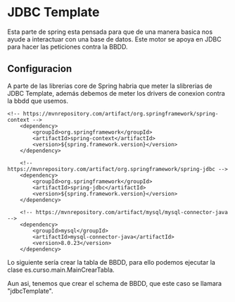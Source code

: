 # JDBC Template

Esta parte de spring esta pensada para que de una manera basica nos ayude a interactuar con una base de datos.
Este motor se apoya en JDBC para hacer las peticiones contra la BBDD.

## Configuracion

A parte de las librerias core de Spring habria que meter la slibrerias de JDBC Template, además debemos de 
meter los drivers de conexion contra la bbdd que usemos.

	<!-- https://mvnrepository.com/artifact/org.springframework/spring-context -->
		<dependency>
			<groupId>org.springframework</groupId>
			<artifactId>spring-context</artifactId>
			<version>${spring.framework.version}</version>
		</dependency>

		<!-- https://mvnrepository.com/artifact/org.springframework/spring-jdbc -->
		<dependency>
			<groupId>org.springframework</groupId>
			<artifactId>spring-jdbc</artifactId>
			<version>${spring.framework.version}</version>
		</dependency>
		
		<!-- https://mvnrepository.com/artifact/mysql/mysql-connector-java -->
		<dependency>
			<groupId>mysql</groupId>
			<artifactId>mysql-connector-java</artifactId>
			<version>8.0.23</version>
		</dependency>
		
Lo siguiente sería crear la tabla de BBDD, para ello podemos ejecutar la clase es.curso.main.MainCrearTabla.

Aun asi, tenemos que crear el schema de BBDD, que este caso se llamara "jdbcTemplate".